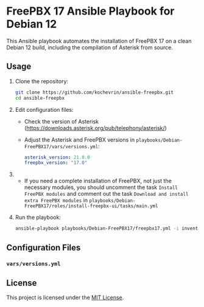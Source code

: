 # FreePBX 17 Ansible Playbook for Debian 12

This Ansible playbook automates the installation of FreePBX 17 on a clean Debian 12 build, including the compilation of Asterisk from source.

## Usage

1. Clone the repository:

    ```bash
    git clone https://github.com/kochevrin/ansible-freepbx.git
    cd ansible-freepbx
    ```

2. Edit configuration files:

    - Check the version of Asterisk (https://downloads.asterisk.org/pub/telephony/asterisk/)
    - Adjust the Asterisk and FreePBX versions in `playbooks/Debian-FreePBX17/vars/versions.yml`:

        ```yaml
        asterisk_version: 21.8.0
        freepbx_version: "17.0"
        ```

 3. - If you need a complete installation of FreePBX, not just the necessary modules, you should uncomment the task `Install FreePBX modules` and comment out the task `Download and install extra FreePBX modules` in `playbooks/Debian-FreePBX17/roles/install-freepbx-ui/tasks/main.yml`

 4. Run the playbook:

    ```bash
    ansible-playbook playbooks/Debian-FreePBX17/freepbx17.yml -i inventory/servers --ask-pass
    ```

## Configuration Files

### `vars/versions.yml`

## License

This project is licensed under the [MIT License](LICENSE).
